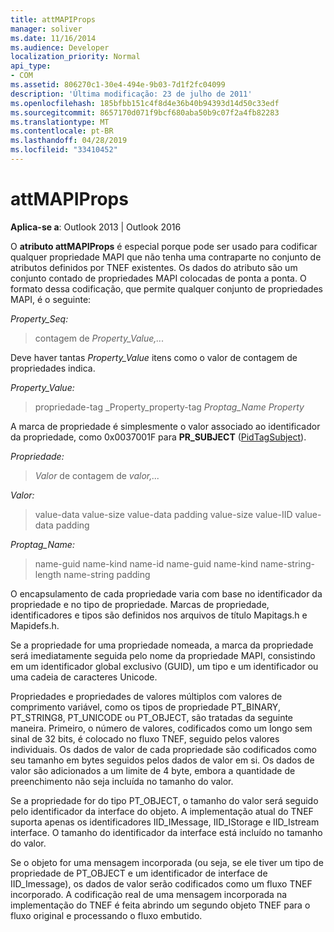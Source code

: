 ```yaml
---
title: attMAPIProps
manager: soliver
ms.date: 11/16/2014
ms.audience: Developer
localization_priority: Normal
api_type:
- COM
ms.assetid: 806270c1-30e4-494e-9b03-7d1f2fc04099
description: 'Última modificação: 23 de julho de 2011'
ms.openlocfilehash: 185bfbb151c4f8d4e36b40b94393d14d50c33edf
ms.sourcegitcommit: 8657170d071f9bcf680aba50b9c07f2a4fb82283
ms.translationtype: MT
ms.contentlocale: pt-BR
ms.lasthandoff: 04/28/2019
ms.locfileid: "33410452"
---
```

# <a name="attmapiprops"></a>attMAPIProps

  
  
**Aplica-se a**: Outlook 2013 | Outlook 2016 
  
O **atributo attMAPIProps** é especial porque pode ser usado para codificar qualquer propriedade MAPI que não tenha uma contraparte no conjunto de atributos definidos por TNEF existentes. Os dados do atributo são um conjunto contado de propriedades MAPI colocadas de ponta a ponta. O formato dessa codificação, que permite qualquer conjunto de propriedades MAPI, é o seguinte:  
  
 _Property_Seq:_
  
> contagem de  _Property_Value,..._
    
Deve haver tantas  _Property_Value_ itens como o valor de contagem de propriedades indica. 
  
 _Property_Value:_
  
> propriedade-tag _Property_property-tag  _Proptag_Name Property_
    
A marca de propriedade é simplesmente o valor associado ao identificador da propriedade, como 0x0037001F para **PR_SUBJECT** ([PidTagSubject](pidtagsubject-canonical-property.md)).
  
 _Propriedade:_
  
>  _Valor_ de contagem de  _valor,..._
    
 _Valor:_
  
> value-data value-size value-data padding value-size value-IID value-data padding
    
 _Proptag_Name:_
  
> name-guid name-kind name-id name-guid name-kind name-string-length name-string padding
    
O encapsulamento de cada propriedade varia com base no identificador da propriedade e no tipo de propriedade. Marcas de propriedade, identificadores e tipos são definidos nos arquivos de título Mapitags.h e Mapidefs.h.
  
Se a propriedade for uma propriedade nomeada, a marca da propriedade será imediatamente seguida pelo nome da propriedade MAPI, consistindo em um identificador global exclusivo (GUID), um tipo e um identificador ou uma cadeia de caracteres Unicode.
  
Propriedades e propriedades de valores múltiplos com valores de comprimento variável, como os tipos de propriedade PT_BINARY, PT_STRING8, PT_UNICODE ou PT_OBJECT, são tratadas da seguinte maneira. Primeiro, o número de valores, codificados como um longo sem sinal de 32 bits, é colocado no fluxo TNEF, seguido pelos valores individuais. Os dados de valor de cada propriedade são codificados como seu tamanho em bytes seguidos pelos dados de valor em si. Os dados de valor são adicionados a um limite de 4 byte, embora a quantidade de preenchimento não seja incluída no tamanho do valor.
  
Se a propriedade for do tipo PT_OBJECT, o tamanho do valor será seguido pelo identificador da interface do objeto. A implementação atual do TNEF suporta apenas os identificadores IID_IMessage, IID_IStorage e IID_Istream interface. O tamanho do identificador da interface está incluído no tamanho do valor.
  
Se o objeto for uma mensagem incorporada (ou seja, se ele tiver um tipo de propriedade de PT_OBJECT e um identificador de interface de IID_Imessage), os dados de valor serão codificados como um fluxo TNEF incorporado. A codificação real de uma mensagem incorporada na implementação do TNEF é feita abrindo um segundo objeto TNEF para o fluxo original e processando o fluxo embutido.
  

